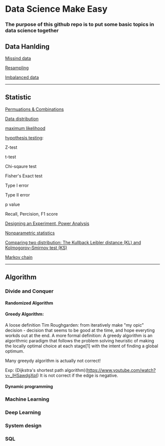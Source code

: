 # Data Science Make Easy
### The purpose of this github repo is to put some basic topics in data science together

## Data Hanlding
[Missind data](https://www.kaggle.com/dansbecker/handling-missing-values)

[Resampling](https://medium.com/analytics-vidhya/resampling-methods-statistical-learning-8c3da6fe6d24)

[Imbalanced data](https://machinelearningmastery.com/tactics-to-combat-imbalanced-classes-in-your-machine-learning-dataset/)

___
## Statistic

[Permuations & Combinations](https://www.mathsisfun.com/combinatorics/combinations-permutations.html)

[Data distribution](https://mathbitsnotebook.com/Algebra1/StatisticsData/STShapes.html)

[maximum likelihood](https://towardsdatascience.com/probability-concepts-explained-maximum-likelihood-estimation-c7b4342fdbb1)

[hypothesis testing](https://www.statisticshowto.datasciencecentral.com/probability-and-statistics/hypothesis-testing/):
    
Z-test

t-test

Chi-sqaure test

Fisher's Exact test 

Type I error

Type II error

p value

Recall, Percision, F1 score

[Designing an Experiment, Power Analysis](http://www.statsoft.com/Textbook/Power-Analysis)

[Nonparametric statistics](https://en.wikipedia.org/wiki/Nonparametric_statistics)

[Comparing two distribution: The Kullback Leibler distance (KL) and Kolmogorov–Smirnov test (KS)](https://stats.stackexchange.com/questions/9311/kullback-leibler-vs-kolmogorov-smirnov-distance)

[Markov chain](https://en.wikipedia.org/wiki/Markov_chain)

___   
## Algorithm

### Divide and Conquer

#### Randomized Algorithm

#### Greedy Algorithm: 
A loose definition Tim Roughgarden: from iteratively make "my opic" decision - decision that seems to be good at the time, and hope everyting workds out at the end. A more formal definition: A greedy algorithm is an algorithmic paradigm that follows the problem solving heuristic of making the locally optimal choice at each stage[1] with the intent of finding a global optimum. 

Many greeydy algorithm is actually not correct!

Exp: (Dijkstra's shortest path algorithm)(https://www.youtube.com/watch?v=_lHSawdgXpI) It is not correct if the edge is negative. 

#### Dynamic programming


### Machine Learning 

### Deep Learning

### System design

### SQL

